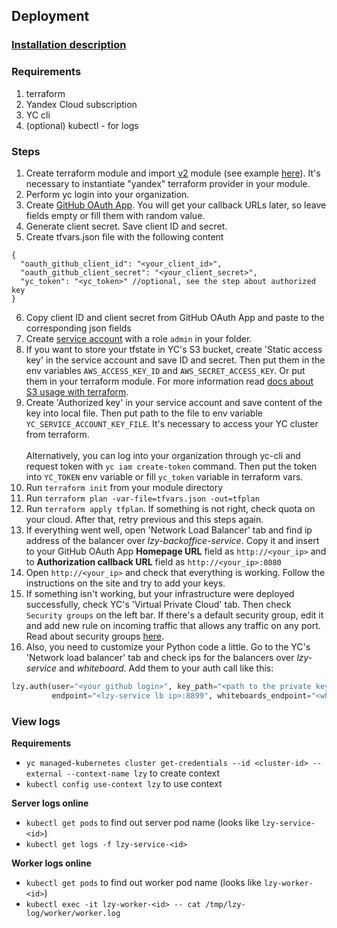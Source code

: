 ## Deployment

### [Installation description](./description.md)

### Requirements

1) terraform
2) Yandex Cloud subscription
3) YC cli
4) (optional) kubectl - for logs

### Steps

1) Create terraform module and import [v2](../deployment/tf/modules/yc) module (see example [here](../deployment/tf/modules/yc_example)).
It's necessary to instantiate "yandex" terraform provider in your module.
2) Perform yc login into your organization.
3) Create [GitHub OAuth App](https://docs.github.com/en/developers/apps/building-github-apps/creating-a-github-app).
You will get your callback URLs later, so leave fields empty or fill them with random value.
4) Generate client secret. Save client ID and secret.
5) Create tfvars.json file with the following content
```
{
  "oauth_github_client_id": "<your_client_id>",
  "oauth_github_client_secret": "<your_client_secret>",
  "yc_token": "<yc_token>" //optional, see the step about authorized key
}
```

6) Copy client ID and client secret from GitHub OAuth App and paste to the corresponding json fields
7) Create [service account](https://cloud.yandex.com/en/docs/iam/concepts/users/service-accounts) with a role `admin` in your folder.
8) If you want to store your tfstate in YC's S3 bucket, create 'Static access key' in the service account and save ID and secret.
Then put them in the env variables `AWS_ACCESS_KEY_ID` and `AWS_SECRET_ACCESS_KEY`.
Or put them in your terraform module. For more information read [docs about S3 usage with terraform](https://developer.hashicorp.com/terraform/language/settings/backends/s3).
9) Create 'Authorized key' in your service account and save content of the key into local file.
Then put path to the file to env variable `YC_SERVICE_ACCOUNT_KEY_FILE`. It's necessary to access your YC cluster from terraform.
<br><br>
Alternatively, you can log into your organization through yc-cli and request token with `yc iam create-token` command.
Then put the token into `YC_TOKEN` env variable or fill `yc_token` variable in terraform vars.
10) Run `terraform init` from your module directory
11) Run `terraform plan -var-file=tfvars.json -out=tfplan`
12) Run `terraform apply tfplan`. If something is not right, check quota on your cloud. After that, retry previous and this steps again.
13) If everything went well, open 'Network Load Balancer' tab and find ip address of the balancer over _lzy-backoffice-service_.
Copy it and insert to your GitHub OAuth App **Homepage URL** field as `http://<your_ip>`
and to **Authorization callback URL** field as `http://<your_ip>:8080`
14) Open `http://<your_ip>` and check that everything is working. Follow the instructions on the site and try to add your keys.
15) If something isn't working, but your infrastructure were deployed successfully, check YC's 'Virtual Private Cloud' tab.
Then check `Security groups` on the left bar. If there's a default security group, edit it and add new rule on incoming traffic that allows any traffic on any port.
Read about security groups [here](https://cloud.yandex.com/en/docs/vpc/concepts/security-groups?from=int-console-help-center-or-nav).
16) Also, you need to customize your Python code a little. Go to the YC's 'Network load balancer' tab and check ips for the
balancers over _lzy-service_ and _whiteboard_. Add them to your auth call like this:
```python
lzy.auth(user="<your github login>", key_path="<path to the private key>",
         endpoint="<lzy-service lb ip>:8899", whiteboards_endpoint="<whiteboard lb ip>:8899")
```

### View logs

**Requirements**
* `yc managed-kubernetes cluster get-credentials --id <cluster-id> --external --context-name lzy` to create context
* `kubectl config use-context lzy` to use context

**Server logs online**
* `kubectl get pods` to find out server pod name (looks like `lzy-service-<id>`)
* `kubectl get logs -f lzy-service-<id>`

**Worker logs online**
* `kubectl get pods` to find out worker pod name (looks like `lzy-worker-<id>`)
* `kubectl exec -it lzy-worker-<id> -- cat /tmp/lzy-log/worker/worker.log`
